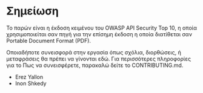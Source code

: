Σημείωση
======

Το παρών είναι η έκδοση κειμένου του OWASP API Security Top 10, η οποία χρησιμοποιείται σαν πηγή 
για την επίσημη έκδοση η οποία διατίθεται σαν Portable Document Format (PDF).

Οποιαδήποτε συνεισφορά στην εργασία όπως σχόλια, διορθώσεις, ή μεταφράσεις 
θα πρέπει να γίνονται εδώ. Για περισσότερες πληροφορίες για το Πως να συνεισφέρετε, 
παρακαλώ δείτε το CONTRIBUTING.md.

* Erez Yallon
* Inon Shkedy

[1]: ../../CONTRIBUTING.md
